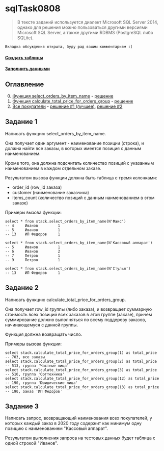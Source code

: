 # sqlTask0808
> В тексте заданий используется диалект Microsoft SQL Server 2014, однако для решения можно
  пользоваться другими версиями Microsoft SQL Server, а также другими RDBMS (PostgreSQL либо SQLite).

    Вкладка обсуждения открыта, буду рад вашим комментариям :)

#### [Создать таблицы](createTable.sql)
#### [Заполнить данными](insertData.sql)

## Оглавление
0. [Функция select_orders_by_item_name](#Задание-1) - [решение](select_orders_by_item_name.sql)
1. [Функция calculate_total_price_for_orders_group](#Задание-2) - [решение](calculate_total_price_for_orders_group.sql)
1. [Все покупатели](#Задание-3) - [решение #1 (лучшее)](all_buyers_one.sql), [решение #2](all_buyers_two.sql)

## Задание 1
Написать функцию select_orders_by_item_name. 

Она получает один аргумент - наименование позиции (строка),
и должна найти все заказы, в которых имеется позиция с данным наименованием. 

Кроме того, она должна подсчитать количество позиций с указанным наименованием в каждом отдельном заказе. 

Результатом вызова функции должна быть таблица с тремя колонками:

- order_id (row_id заказа)
- customer (наименование заказчика)
- items_count (количество позиций с данным наименованием в этом заказе)

Примеры вызова функции:

```
select * from stack.select_orders_by_item_name(N'Факс')
-- 4     Иванов         1
-- 5     Иванов         1
-- 13    ИП Федоров     1

select * from stack.select_orders_by_item_name(N'Кассовый аппарат')
-- 5     Иванов         1
-- 6     Иванов         2
-- 7     Петров         1
-- 9     Петров         1

select * from stack.select_orders_by_item_name(N'Стулья')
-- 13    ИП Федоров     1
```

## Задание 2
Написать функцию calculate_total_price_for_orders_group. 

Она получает row_id группы (либо заказа), и возвращает суммарную стоимость всех позиций всех заказов в этой группе (заказе), причем 
суммирование должно выполняться по всему поддереву заказов, начинающемуся с данной группы.

Функция должна возвращать число.

Примеры вызова функции:

```
select stack.calculate_total_price_for_orders_group(1) as total_price   -- 703, все заказы
select stack.calculate_total_price_for_orders_group(2) as total_price   -- 513, группа 'Частные лица'
select stack.calculate_total_price_for_orders_group(3) as total_price   -- 510, группа 'Оргтехника'
select stack.calculate_total_price_for_orders_group(12) as total_price  -- 190, группа 'Юридические лица'
select stack.calculate_total_price_for_orders_group(13) as total_price  -- 190, заказ 'ИП Федоров'
```

## Задание 3
Написать запрос, возвращающий наименования всех покупателей, у которых каждый заказ в 2020 году содержит
как минимум одну позицию с наименованием "Кассовый аппарат".

Результатом выполнения запроса на тестовых данных будет таблица с одной строкой "Иванов".
